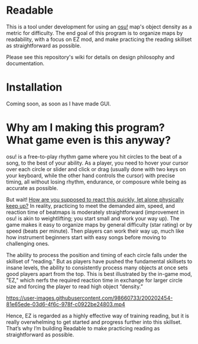 # Readable
This is a tool under development for using an [osu!](https://osu.ppy.sh/home) map's object density as a metric for difficulty. The end goal of this program is to organize maps by readability, with a focus on EZ mod, and make practicing the reading skillset as straightforward as possible.

Please see this repository's wiki for details on design philosophy and documentation.

# Installation

Coming soon, as soon as I have made GUI.

# Why am I making this program? What game even is this anyway?

osu! is a free-to-play rhythm game where you hit circles to the beat of a song, to the best of your ability. As a player, you need to hover your cursor over each circle or slider and click or drag (usually done with two keys on your keyboard, while the other hand controls the cursor) with precise timing, all without losing rhythm, endurance, or composure while being as accurate as possible.

But wait! [How are you supposed to react this quickly, let alone physically keep up?](https://youtu.be/viNeM4LGNQc) In reality, practicing to meet the demanded aim, speed, and reaction time of beatmaps is moderately straightforward (improvement in osu! is akin to weightlifting; you start small and work your way up). The game makes it easy to organize maps by general difficulty (star rating) or by speed (beats per minute). Then players can work their way up, much like how instrument beginners start with easy songs before moving to challenging ones.

The ability to process the position and timing of each circle falls under the skillset of “reading.” But as players have pushed the fundamental skillsets to insane levels, the ability to consistently process many objects at once sets good players apart from the top. This is best illustrated by the in-game mod, "EZ," which nerfs the required reaction time in exchange for larger circle size and forcing the player to read high object “density.”

https://user-images.githubusercontent.com/98660733/200202454-81e65ede-03d6-4f6c-978f-c0922be24803.mp4

Hence, EZ is regarded as a highly effective way of training reading, but it is really overwhelming to get started and progress further into this skillset. That’s why I’m building Readable to make practicing reading as straightforward as possible.
